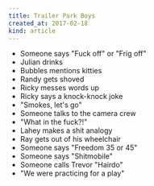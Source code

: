 ```yaml
---
title: Trailer Park Boys
created_at: 2017-02-18
kind: article
---
```

- Someone says "Fuck off" or "Frig off"
- Julian drinks
- Bubbles mentions kitties
- Randy gets shoved
- Ricky messes words up
- Ricky says a knock-knock joke
- "Smokes, let's go"
- Someone talks to the camera crew
- "What in the fuck?!"
- Lahey makes a shit analogy
- Ray gets out of his wheelchair
- Someone says "Freedom 35 or 45"
- Someone says "Shitmobile"
- Someone calls Trevor "Hairdo"
- "We were practicing for a play"
